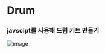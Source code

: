 <h1>Drum</h1>

<h3>javscipt를 사용해 드럼 키트 만들기</h3>

![image](https://github.com/leeyongha2006/Javascript-project/assets/126844590/34ad3da2-160e-4010-9270-a17074c8a037)




